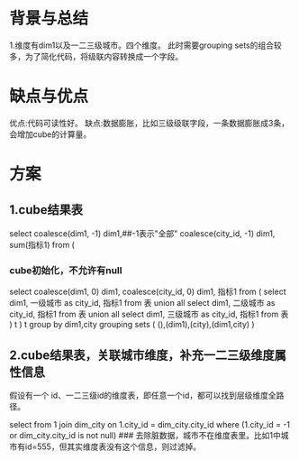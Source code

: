 # 背景与总结
1.维度有dim1以及一二三级城市。四个维度。
此时需要grouping sets的组合较多，为了简化代码，将级联内容转换成一个字段。

# 缺点与优点
优点:代码可读性好。
缺点:数据膨胀，比如三级级联字段，一条数据膨胀成3条，会增加cube的计算量。

# 方案
## 1.cube结果表
select coalesce(dim1, -1) dim1,##-1表示"全部"
coalesce(city_id, -1) dim1,
sum(指标1)
from
(
  ### cube初始化，不允许有null
  select coalesce(dim1, 0) dim1,
  coalesce(city_id, 0) dim1,
  指标1
  from
  (
    select dim1,
    一级城市 as city_id,
    指标1
    from 表 
  union all 
    select dim1,
    二级城市 as city_id,
    指标1
    from 表 
  union all
    select dim1,
    三级城市 as city_id,
    指标1
    from 表 
  ) t 
) t
group by dim1,city
grouping sets
(
(),(dim1),(city),(dim1,city)
)
## 2.cube结果表，关联城市维度，补充一二三级维度属性信息
假设有一个 id、一二三级id的维度表，即任意一个id，都可以找到层级维度全路径。

select 
from 1
join dim_city
on 1.city_id = dim_city.city_id
where (1.city_id = -1 or dim_city.city_id is not null) ### 去除脏数据，城市不在维度表里。比如1中城市有id=555，但其实维度表没有这个信息，则过滤掉。
